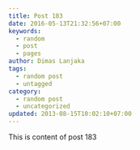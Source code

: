 ```yaml
---
title: Post 183
date: 2016-05-13T21:32:56+07:00
keywords:
  - random
  - post
  - pages
author: Dimas Lanjaka
tags:
  - random post
  - untagged
category:
  - random post
  - uncategorized
updated: 2013-08-15T10:02:10+07:00
---
```

This is content of post 183